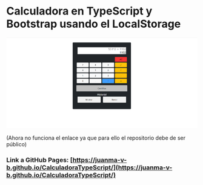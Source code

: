# Calculadora en TypeScript y Bootstrap usando el LocalStorage

![Screenshot](https://github.com/Juanma-v-b/Calculadora-TypeScript/blob/main/screenshot.png?raw=true)


(Ahora no funciona el enlace ya que para ello el repositorio debe de ser público)
### Link a GitHub Pages: [https://juanma-v-b.github.io/CalculadoraTypeScript/](https://juanma-v-b.github.io/CalculadoraTypeScript/)
